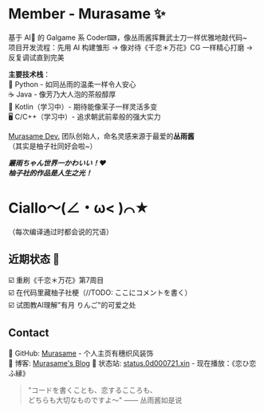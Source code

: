 # Member - Murasame ✨

基于 AI🤖 的 Galgame 系 Coder⌨，像丛雨酱挥舞武士刀一样优雅地敲代码~  
项目开发流程：先用 AI 构建雏形 → 像对待《千恋＊万花》CG 一样精心打磨 → 反复调试直到完美  

**主要技术栈**：  
🐍 Python - 如同丛雨的温柔一样令人安心  
☕ Java - 像芳乃大人泡的茶般醇厚  
📱 Kotlin（学习中）- 期待能像茉子一样灵活多变  
🖥️ C/C++（学习中）- 追求朝武前辈般的强大实力  

[Murasame Dev.](https://github.com/Murasame-Dev) 团队创始人，命名灵感来源于最爱的**丛雨酱**  
（其实是柚子社同好会啦~）  

***叢雨ちゃん世界一かわいい！❤***  
***柚子社的作品是人生之光！***  

# **Ciallo～(∠・ω< )⌒★**  
（每次编译通过时都会说的咒语）  

## 近期状态 🌸
☑️ 重刷《千恋＊万花》第7周目  
☑️ 在代码里藏柚子社梗（//TODO: ここにコメントを書く）  
☑️ 试图教AI理解"有月 りんご"的可爱之处  

## Contact
🍡 GitHub: [Murasame](https://github.com/LeiSureLyYrsc) - 个人主页有穗织风装饰  
📜 博客: [Murasame's Blog](https://0d000721.xin)
🎐 状态站: [status.0d000721.xin](https://status.0d000721.xin) - 现在播放：《恋ひ恋ふ縁》  

> "コードを書くことも、恋するこころも、  
> どちらも大切なものですよ～" —— 丛雨酱如是说  
